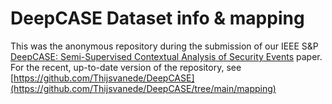 # DeepCASE Dataset info & mapping
This was the anonymous repository during the submission of our IEEE S&P [DeepCASE: Semi-Supervised Contextual Analysis of Security Events](https://vm-thijs.ewi.utwente.nl/static/homepage/papers/deepcase.pdf) paper.
For the recent, up-to-date version of the repository, see [https://github.com/Thijsvanede/DeepCASE](https://github.com/Thijsvanede/DeepCASE/tree/main/mapping)
